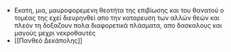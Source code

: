 - Εκατη, μια, μαυροφορεμενη θεοτήτα της επιβίωσης και του θανατού ο τομέας της εχεί διευρηνθεί απο την καταρευση των αλλών θεών και πλεόν τη δοξαζουν πολα διαφορετικά πλάσματα, απο δασκαλους και μαγούς μεχρι νεκροθαυτές
- [[Πανθεό Δεκάπολης]]